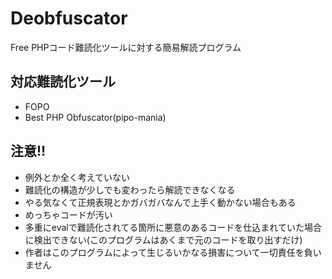 # Deobfuscator
Free PHPコード難読化ツールに対する簡易解読プログラム
## 対応難読化ツール
- FOPO
- Best PHP Obfuscator(pipo-mania)

## 注意!!
- 例外とか全く考えていない
- 難読化の構造が少しでも変わったら解読できなくなる
- やる気なくて正規表現とかガバガバなんで上手く動かない場合もある
- めっちゃコードが汚い
- 多重にevalで難読化されてる箇所に悪意のあるコードを仕込まれていた場合に検出できない(このプログラムはあくまで元のコードを取り出すだけ)
- 作者はこのプログラムによって生じるいかなる損害について一切責任を負いません
